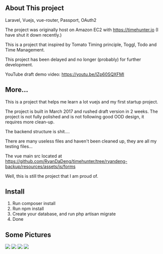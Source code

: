 
## About This project

Laravel, Vuejs, vue-router, Passport, OAuth2

The project was originally host on Amazon EC2 with https://timehunter.io (I have shut it down recently.)

This is a project that inspired by Tomato Timing principle, Toggl, Todo and Time Management.

This project has been delayed and no longer (probably) for further development.

YouTube draft demo video: https://youtu.be/lZp60SQXFMI

## More...
This is a project that helps me learn a lot vuejs and my first startup project.

The project is built in March 2017 and rushed draft version in 2 weeks. The project is not fully polished and is not following good OOD design, it requires more clean-up.

The backend structure is shit....

There are many useless files and haven't been cleaned up, they are all my testing files...

The vue main src located at https://github.com/RyanDaDeng/timehunter/tree/ryandeng-backup/resources/assets/js/forms

Well, this is still the project that I am proud of.
## Install

1. Run composer install
2. Run npm install
3. Create your database, and run php artisan migrate
4. Done

## Some Pictures

<img src="https://github.com/RyanDaDeng/timehunter/blob/master/1.jpg" />

<img src="https://github.com/RyanDaDeng/timehunter/blob/master/4.jpg" />

<img src="https://github.com/RyanDaDeng/timehunter/blob/master/2.jpg" />

<img src="https://github.com/RyanDaDeng/timehunter/blob/master/3.jpg" />
